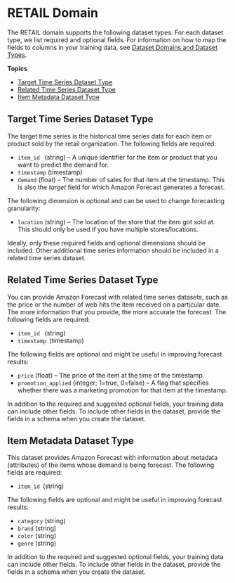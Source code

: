 # RETAIL Domain<a name="retail-domain"></a>

The RETAIL domain supports the following dataset types\. For each dataset type, we list required and optional fields\. For information on how to map the fields to columns in your training data, see [Dataset Domains and Dataset Types](howitworks-datasets-groups.md#howitworks-dataset-domainstypes)\.

**Topics**
+ [Target Time Series Dataset Type](#target-time-series-type-retail-domain)
+ [Related Time Series Dataset Type](#related-time-series-type-retail-domain)
+ [Item Metadata Dataset Type](#item-metadata-type-retail-domain)

## Target Time Series Dataset Type<a name="target-time-series-type-retail-domain"></a>

The target time series is the historical time series data for each item or product sold by the retail organization\. The following fields are required: 
+ `item_id ` \(string\) – A unique identifier for the item or product that you want to predict the demand for\.
+ `timestamp` \(timestamp\)
+ `demand` \(float\) – The number of sales for that item at the timestamp\. This is also the *target* field for which Amazon Forecast generates a forecast\.

The following dimension is optional and can be used to change forecasting granularity:
+ `location` \(string\) – The location of the store that the item got sold at\. This should only be used if you have multiple stores/locations\.

Ideally, only these required fields and optional dimensions should be included\. Other additional time series information should be included in a related time series dataset\.

## Related Time Series Dataset Type<a name="related-time-series-type-retail-domain"></a>

You can provide Amazon Forecast with related time series datasets, such as the price or the number of web hits the item received on a particular date\. The more information that you provide, the more accurate the forecast\. The following fields are required: 
+ `item_id ` \(string\)
+ `timestamp `\(timestamp\)

The following fields are optional and might be useful in improving forecast results:
+ `price` \(float\) – The price of the item at the time of the timestamp\.
+ `promotion_applied` \(integer; 1=true, 0=false\) – A flag that specifies whether there was a marketing promotion for that item at the timestamp\.

In addition to the required and suggested optional fields, your training data can include other fields\. To include other fields in the dataset, provide the fields in a schema when you create the dataset\.

## Item Metadata Dataset Type<a name="item-metadata-type-retail-domain"></a>

This dataset provides Amazon Forecast with information about metadata \(attributes\) of the items whose demand is being forecast\. The following fields are required:
+ `item_id `\(string\)

The following fields are optional and might be useful in improving forecast results:
+ `category` \(string\)
+ `brand` \(string\)
+ `color` \(string\)
+ `genre` \(string\)

In addition to the required and suggested optional fields, your training data can include other fields\. To include other fields in the dataset, provide the fields in a schema when you create the dataset\.